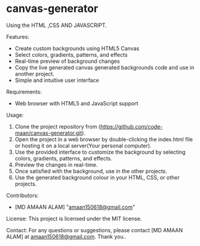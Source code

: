 # canvas-generator

Using the HTML ,CSS AND JAVASCRIPT.

Features:
- Create custom backgrounds using HTML5 Canvas
- Select colors, gradients, patterns, and effects
- Real-time preview of background changes
- Copy the live generated canvas generated backgrounds code and use in another project.
- Simple and intuitive user interface

Requirements:
- Web browser with HTML5 and JavaScript support

Usage:
1. Clone the project repository from (https://github.com/code-maan/canvas-generator.git).
2. Open the project in a web browser by double-clicking the index.html file or hosting it on a local server(Your personal computer).
3. Use the provided interface to customize the background by selecting colors, gradients, patterns, and effects.
4. Preview the changes in real-time.
5. Once satisfied with the background, use in the other projects.
6. Use the generated background colour in your HTML, CSS, or other projects.

Contributors:
- [MD AMAAN ALAM] "amaan150618@gmail.com"

License:
This project is licensed under the MIT license.

Contact:
For any questions or suggestions, please contact [MD AMAAN ALAM] at amaan150618@gmail.com.
Thank you..
